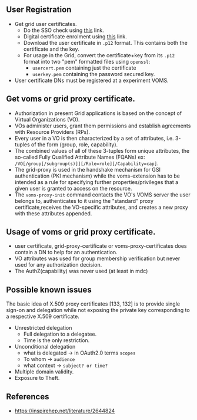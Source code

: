 ## User Registration
- Get grid user certificates.
  - Do the SSO check using [this](https://cert-manager.com/customer/DFN/ssocheck/) link.
  - Digital certificate enrolment using [this](https://cert-manager.com/customer/DFN/idp/clientgeant) link.
  - Download the user certificate in `.p12` format. This contains both the certificate and the key.
  - For usage in the Grid, convert the certificate+key from its `.p12` format into two "pem" formatted files using `openssl`: 
    - `usercert.pem` containing just the certificate 
    - `userkey.pem` containing the password secured key. 
- User certificate DNs must be registered at a experiment VOMS.

## Get voms or grid proxy certificate.
- Authorization in present Grid applications is based on the concept of Virtual
Organizations (VO).
- VOs administer users, grant them permissions and establish
agreements with Resource Providers (RPs).
- Every user in a VO is then characterized by a set of attributes,
i.e. 3-tuples of the form (group, role, capability). 
- The combined values of all of these 3-tuples form unique attributes, the so-called Fully Qualified Attribute
Names (FQANs) ex: `/VO[/group[/subgroup(s)]][/Role=role][/Capability=cap]`.
- The grid-proxy is used in the handshake mechanism for GSI authentication (PKI mechanism) while the voms-extension has to be intended as a rule for specifying further properties/privileges that a given user is granted to access on the resource.
- The `voms-proxy-init` command contacts the VO's VOMS server the user belongs to, authenticates to it using the "standard" proxy certificate,receives the VO-specific attributes, and creates a new proxy with these attributes
appended.

## Usage of voms or grid proxy certificate.
- user certificate, grid-proxy-certificate or voms-proxy-certificates does contain a DN to help for an authentication.
- VO attributes was used for group membership verification but never used for any authorization decision.
- The AuthZ(capability) was never used (at least in mdc)


## Possible known issues 
The basic idea of X.509 proxy certificates [133, 132] is to provide single
sign-on and delegation while not exposing the private key corresponding
to a respective X.509 certificate.
- Unrestricted delegation
  - Full delegation to a delegatee. 
  - Time is the only restriction.
- Unconditional delegation
  - what is delegated -> in OAuth2.0 terms `scopes`
  - To whom -> `audience`
  - what context -> `subject? or time?`
- Multiple domain validity.
- Exposure to Theft.

## References
- https://inspirehep.net/literature/2644824 
